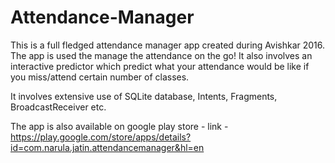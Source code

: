 # Attendance-Manager

This is a full fledged attendance manager app created during Avishkar 2016. The app is used the manage the attendance on the go!
It also involves an interactive predictor which predict what your attendance would be like if you miss/attend certain number of classes.

It involves extensive use of SQLite database, Intents, Fragments, BroadcastReceiver etc.

The app is also available on google play store - 
link - https://play.google.com/store/apps/details?id=com.narula.jatin.attendancemanager&hl=en
